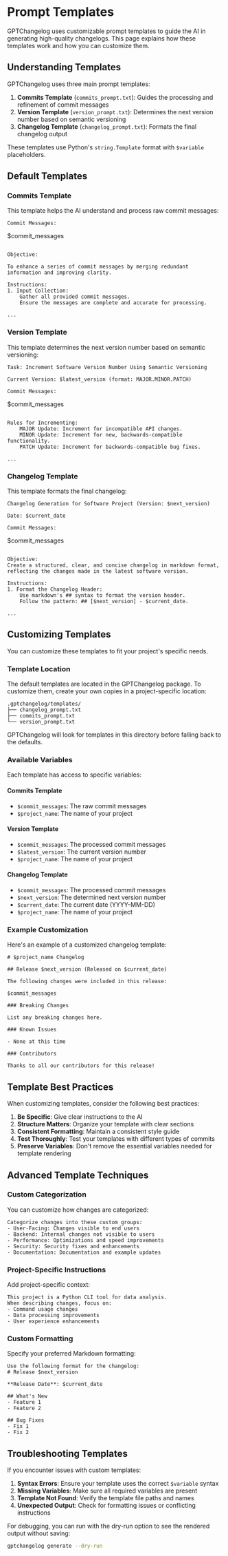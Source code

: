 # Prompt Templates

GPTChangelog uses customizable prompt templates to guide the AI in generating high-quality changelogs. This page explains how these templates work and how you can customize them.

## Understanding Templates

GPTChangelog uses three main prompt templates:

1. **Commits Template** (`commits_prompt.txt`): Guides the processing and refinement of commit messages
2. **Version Template** (`version_prompt.txt`): Determines the next version number based on semantic versioning
3. **Changelog Template** (`changelog_prompt.txt`): Formats the final changelog output

These templates use Python's `string.Template` format with `$variable` placeholders.

## Default Templates

### Commits Template

This template helps the AI understand and process raw commit messages:

```
Commit Messages:
```
$commit_messages
```

Objective:

To enhance a series of commit messages by merging redundant information and improving clarity.

Instructions:
1. Input Collection:
    Gather all provided commit messages.
    Ensure the messages are complete and accurate for processing.

...
```

### Version Template

This template determines the next version number based on semantic versioning:

```
Task: Increment Software Version Number Using Semantic Versioning

Current Version: $latest_version (format: MAJOR.MINOR.PATCH)

Commit Messages:
```
$commit_messages
```

Rules for Incrementing:
    MAJOR Update: Increment for incompatible API changes.
    MINOR Update: Increment for new, backwards-compatible functionality.
    PATCH Update: Increment for backwards-compatible bug fixes.

...
```

### Changelog Template

This template formats the final changelog:

```
Changelog Generation for Software Project (Version: $next_version)

Date: $current_date

Commit Messages:
```
$commit_messages
```

Objective:
Create a structured, clear, and concise changelog in markdown format, reflecting the changes made in the latest software version.

Instructions:
1. Format the Changelog Header:
    Use markdown's ## syntax to format the version header.
    Follow the pattern: ## [$next_version] - $current_date.

...
```

## Customizing Templates

You can customize these templates to fit your project's specific needs.

### Template Location

The default templates are located in the GPTChangelog package. To customize them, create your own copies in a project-specific location:

```
.gptchangelog/templates/
├── changelog_prompt.txt
├── commits_prompt.txt
└── version_prompt.txt
```

GPTChangelog will look for templates in this directory before falling back to the defaults.

### Available Variables

Each template has access to specific variables:

#### Commits Template
- `$commit_messages`: The raw commit messages
- `$project_name`: The name of your project

#### Version Template
- `$commit_messages`: The processed commit messages
- `$latest_version`: The current version number
- `$project_name`: The name of your project

#### Changelog Template
- `$commit_messages`: The processed commit messages
- `$next_version`: The determined next version number
- `$current_date`: The current date (YYYY-MM-DD)
- `$project_name`: The name of your project

### Example Customization

Here's an example of a customized changelog template:

```
# $project_name Changelog

## Release $next_version (Released on $current_date)

The following changes were included in this release:

$commit_messages

### Breaking Changes

List any breaking changes here.

### Known Issues

- None at this time

### Contributors

Thanks to all our contributors for this release!
```

## Template Best Practices

When customizing templates, consider the following best practices:

1. **Be Specific**: Give clear instructions to the AI
2. **Structure Matters**: Organize your template with clear sections
3. **Consistent Formatting**: Maintain a consistent style guide
4. **Test Thoroughly**: Test your templates with different types of commits
5. **Preserve Variables**: Don't remove the essential variables needed for template rendering

## Advanced Template Techniques

### Custom Categorization

You can customize how changes are categorized:

```
Categorize changes into these custom groups:
- User-Facing: Changes visible to end users
- Backend: Internal changes not visible to users
- Performance: Optimizations and speed improvements
- Security: Security fixes and enhancements
- Documentation: Documentation and example updates
```

### Project-Specific Instructions

Add project-specific context:

```
This project is a Python CLI tool for data analysis.
When describing changes, focus on:
- Command usage changes
- Data processing improvements
- User experience enhancements
```

### Custom Formatting

Specify your preferred Markdown formatting:

```
Use the following format for the changelog:
# Release $next_version

**Release Date**: $current_date

## What's New
- Feature 1
- Feature 2

## Bug Fixes
- Fix 1
- Fix 2
```

## Troubleshooting Templates

If you encounter issues with custom templates:

1. **Syntax Errors**: Ensure your template uses the correct `$variable` syntax
2. **Missing Variables**: Make sure all required variables are present
3. **Template Not Found**: Verify the template file paths and names
4. **Unexpected Output**: Check for formatting issues or conflicting instructions

For debugging, you can run with the dry-run option to see the rendered output without saving:

```bash
gptchangelog generate --dry-run
```